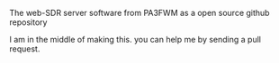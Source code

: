 The web-SDR server software from PA3FWM as a open source github repository

 I am in the middle of making this. you can help me by sending a pull request.
